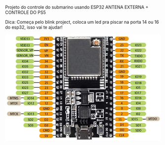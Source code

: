 Projeto do controle do submarino usando ESP32 ANTENA EXTERNA + CONTROLE DO PS5

Dica: Começa pelo blink project, coloca um led pra piscar na porta 14 ou 16 do esp32, isso vai te ajudar!

[![Descrição da imagem](imgs/esp.jpg)](https://github.com/almcarvalho/submarino/blob/master/imgs/Esp.jpg)
